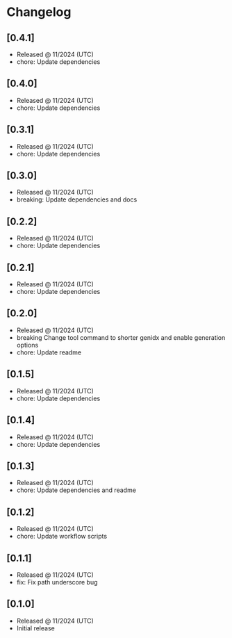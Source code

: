 # Changelog

## [0.4.1]

- Released @ 11/2024 (UTC)
- chore: Update dependencies

## [0.4.0]

- Released @ 11/2024 (UTC)
- chore: Update dependencies

## [0.3.1]

- Released @ 11/2024 (UTC)
- chore: Update dependencies

## [0.3.0]

- Released @ 11/2024 (UTC)
- breaking: Update dependencies and docs

## [0.2.2]

- Released @ 11/2024 (UTC)
- chore: Update dependencies

## [0.2.1]

- Released @ 11/2024 (UTC)
- chore: Update dependencies

## [0.2.0]

- Released @ 11/2024 (UTC)
- breaking Change tool command to shorter genidx and enable generation options
- chore: Update readme

## [0.1.5]

- Released @ 11/2024 (UTC)
- chore: Update dependencies

## [0.1.4]

- Released @ 11/2024 (UTC)
- chore: Update dependencies

## [0.1.3]

- Released @ 11/2024 (UTC)
- chore: Update dependencies and readme

## [0.1.2]

- Released @ 11/2024 (UTC)
- chore: Update workflow scripts

## [0.1.1]

- Released @ 11/2024 (UTC)
- fix: Fix path underscore bug

## [0.1.0]

- Released @ 11/2024 (UTC)
- Initial release
